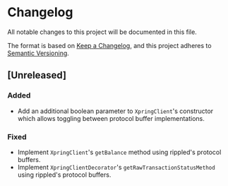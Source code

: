 # Changelog

All notable changes to this project will be documented in this file.

The format is based on [Keep a Changelog](https://keepachangelog.com/en/1.0.0/),
and this project adheres to [Semantic Versioning](https://semver.org/spec/v2.0.0.html).

## [Unreleased]

### Added
- Add an additional boolean parameter to `XpringClient`'s constructor which allows toggling between protocol buffer implementations.

### Fixed
- Implement `XpringClient`'s `getBalance` method using rippled's protocol buffers. 
- Implement `XpringClientDecorator`'s `getRawTransactionStatusMethod` using rippled's protocol buffers. 
